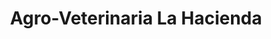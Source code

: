 ---
title: "Agro-Veterinaria La Hacienda"
url: /san-cristobal/agro-veterinaria-la-hacienda/
shop: mascotas
---